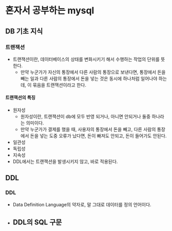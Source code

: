 # 혼자서 공부하는 mysql
## DB 기초 지식
### 트랜잭션
- 트랜잭션이란, 데이터베이스의 상태를 변화시키기 해서 수행하는 작업의 단위를 뜻한다.
    - 만약 누군가가 자신의 통장에서 다른 사람의 통장으로 보낸다면, 통장에서 돈을 빼는 일과 다른 사람의 통장에서  돈을 넣는 것은 동시에 하나처럼 일어나야 하는데, 이 묶음을 트랜잭션이라고 한다.
#### 트랜잭션의 특징
- 원자성
    - 원자성이란, 트랜잭션이 db에 모두 반영 되거나, 아니면 안되거나 둘중 하나라는 의미이다.
    - 만약 누군가가 결제를 했을 때, 사용자의 통장에서 돈을 빼고, 다른 사람의 통장에서 돈을 넣는 도중 오류가 났다면, 돈이 빠져도 안되고, 돈이 들어가도 안된다.
- 일관성
- 독립성
- 지속성
- DDL에서는 트랜잭션을 발생시키지 않고, 바로 적용된다.
## DDL
### DDL
- Data Definition Language의 약자로, 말 그대로 데이터를 정의 언어이다.
- DDL의 SQL 구문
    - 